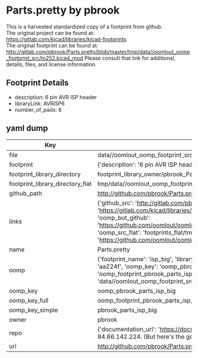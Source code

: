 # Parts.pretty by pbrook  
This is a harvested standardized copy of a footprint from github.  
The original project can be found at:  
https://gitlab.com/kicad/libraries/kicad-footprints  
The original footprint can be found at:
http://gitlab.com/pbrook/Parts.pretty/blob/master/tmp/data//oomlout_oomp_footprint_src/to252.kicad_mod
Please consult that link for additional, details, files, and license information.  
## Footprint Details
* description: 6 pin AVR ISP header  
* libraryLink: AVRISP6  
* number_of_pads: 6  
## yaml dump  
| Key | Value |  
| --- | --- |  
| file | data//oomlout_oomp_footprint_src/Parts.pretty/isp_big.kicad_mod |  
| footprint | {'description': '6 pin AVR ISP header', 'libraryLink': 'AVRISP6', 'number_of_pads': 6} |  
| footprint_library_directory | footprint_library_owner/pbrook_Parts.pretty |  
| footprint_library_directory_flat | tmp/data//oomlout_oomp_footprint_src/footprints_flat/pbrook_parts_isp_big/working |  
| github_path | http://github.com/pbrook/Parts.pretty/blob/master/tmp/data//oomlout_oomp_footprint_src/isp_big.kicad_mod |  
| links | {'github_src': 'http://gitlab.com/pbrook/Parts.pretty/blob/master/tmp/data//oomlout_oomp_footprint_src/to252.kicad_mod', 'github_src_repo': 'https://gitlab.com/kicad/libraries/kicad-footprints', 'oomp_bot': 'tmp/data//oomlout_oomp_footprint_src/footprints/pbrook_parts_isp_big/working', 'oomp_bot_github': 'https://github.com/oomlout/oomlout_oomp_footprint_bot/tree/main/tmp/data//oomlout_oomp_footprint_src/footprints/pbrook_parts_isp_big/working', 'oomp_src_flat': 'footprints_flat/tmp/data//oomlout_oomp_footprint_src/footprints_flat/pbrook_parts_isp_big/working', 'oomp_src_flat_github': 'https://github.com/oomlout/oomlout_oomp_footprint_src/tree/main/tmp/data//oomlout_oomp_footprint_src/footprints_flat/pbrook_parts_isp_big/working'} |  
| name | Parts.pretty |  
| oomp | {'footprint_name': 'isp_big', 'library_name': 'parts', 'md5': 'aa224f19907f8b66385fcc20180a6c3c', 'md5_10': 'aa224f1990', 'md5_5': 'aa224', 'md5_6': 'aa224f', 'oomp_key': 'oomp_pbrook_parts_isp_big', 'oomp_key_extra': 'oomp_footprint_pbrook_parts_isp_big', 'oomp_key_full': 'oomp_footprint_pbrook_parts_isp_big_aa224f', 'oomp_key_simple': 'pbrook_parts_isp_big', 'original_filename': 'data//oomlout_oomp_footprint_src/Parts.pretty/isp_big.kicad_mod', 'owner_name': 'pbrook'} |  
| oomp_key | oomp_pbrook_parts_isp_big |  
| oomp_key_full | oomp_footprint_pbrook_parts_isp_big |  
| oomp_key_simple | pbrook_parts_isp_big |  
| owner | pbrook |  
| repo | {'documentation_url': 'https://docs.github.com/rest/overview/resources-in-the-rest-api#rate-limiting', 'message': "API rate limit exceeded for 84.66.142.224. (But here's the good news: Authenticated requests get a higher rate limit. Check out the documentation for more details.)"} |  
| url | http://github.com/pbrook/Parts.pretty |  

